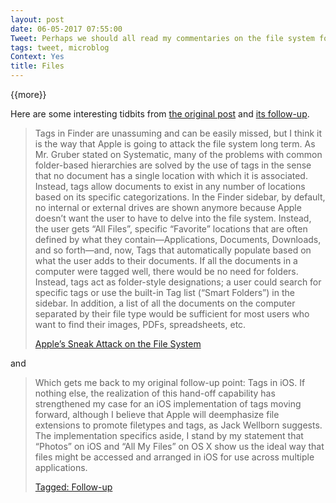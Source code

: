 ```yaml
---
layout: post
date: 06-05-2017 07:55:00
Tweet: Perhaps we should all read my commentaries on the file system for this morning’s keynote (from June/July 2013), now that the “Files” app has appeared.
tags: tweet, microblog
Context: Yes
title: Files
---
```


{{more}}

Here are some interesting tidbits from [the original post][1] and [its follow-up][2].

> Tags in Finder are unassuming and can be easily missed, but I think it is the way that Apple is going to attack the file system long term. As Mr. Gruber stated on Systematic, many of the problems with common folder-based hierarchies are solved by the use of tags in the sense that no document has a single location with which it is associated. Instead, tags allow documents to exist in any number of locations based on its specific categorizations. In the Finder sidebar, by default, no internal or external drives are shown anymore because Apple doesn’t want the user to have to delve into the file system. Instead, the user gets “All Files”, specific “Favorite” locations that are often defined by what they contain—Applications, Documents, Downloads, and so forth—and, now, Tags that automatically populate based on what the user adds to their documents. If all the documents in a computer were tagged well, there would be no need for folders. Instead, tags act as folder-style designations; a user could search for specific tags or use the built-in Tag list (“Smart Folders”) in the sidebar. In addition, a list of all the documents on the computer separated by their file type would be sufficient for most users who want to find their images, PDFs, spreadsheets, etc.
> 
> [Apple’s Sneak Attack on the File System][3]

and

> Which gets me back to my original follow-up point: Tags in iOS. If nothing else, the realization of this hand-off capability has strengthened my case for an iOS implementation of tags moving forward, although I believe that Apple will deemphasize file extensions to promote filetypes and tags, as Jack Wellborn suggests. The implementation specifics aside, I stand by my statement that “Photos” on iOS and “All My Files” on OS X show us the ideal way that files might be accessed and arranged in iOS for use across multiple applications.
> 
> [Tagged: Follow-up][4]

[1]:	https://engineeredeloquence.com/2013/06/apples-sneak-attack-on-the-file-system "Apple’s Sneak Attack on the File System"
[2]:	https://engineeredeloquence.com/2013/07/tagged-follow-up "Tagged: Follow-up"
[3]:	https://engineeredeloquence.com/2013/06/apples-sneak-attack-on-the-file-system "June 27, 2013"
[4]:	https://engineeredeloquence.com/2013/07/tagged-follow-up "July 5, 2013"